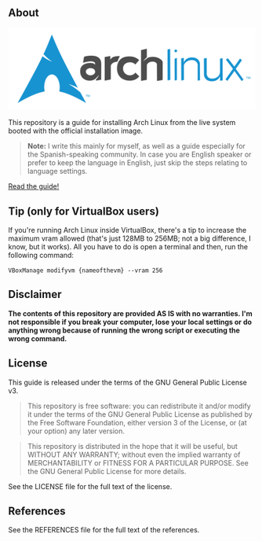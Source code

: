 ## About

![archLinuxLogo](img/archLinuxLogo.png)

This repository is a guide for installing Arch Linux from the live system booted with the official installation image. 
> **Note:** I write this mainly for myself, as well as a guide especially for the Spanish-speaking community. In case you are English speaker or prefer to keep the language in English, just skip the steps relating to language settings.

[Read the guide!](ArchLinux-InstallGuide.md)



## Tip (only for VirtualBox users)

If you're running Arch Linux inside VirtualBox, there's a tip to increase the maximum vram allowed (that's just 128MB to 256MB; not a big difference, I know, but it works). All you have to do is open a terminal and then, run the following command:

~~~
VBoxManage modifyvm {nameofthevm} --vram 256
~~~



## Disclaimer

**The contents of this repository are provided AS IS with no warranties.
I'm not responsible if you break your computer, lose your local settings or
do anything wrong because of running the wrong script or executing the wrong
command.**



## License

This guide is released under the terms of the GNU General Public License v3.

> This repository is free software: you can redistribute it and/or modify it under the terms of the GNU General Public License as published by the Free Software Foundation, either version 3 of the License, or (at your option) any later version.

> This repository is distributed in the hope that it will be useful, but WITHOUT ANY WARRANTY; without even the implied warranty of MERCHANTABILITY or FITNESS FOR A PARTICULAR PURPOSE.  See the GNU General Public License for more details.

See the LICENSE file for the full text of the license.



## References

See the REFERENCES file for the full text of the references.